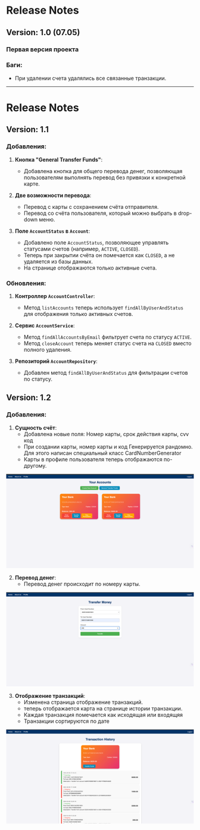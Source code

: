 # Release Notes

## Version: 1.0 (07.05)
### Первая версия проекта

### Баги:
- При удалении счета удалялись все связанные транзакции.


------------------------------------------------------ 

# Release Notes

## Version: 1.1

### Добавления:
1. **Кнопка "General Transfer Funds"**:
    - Добавлена кнопка для общего перевода денег, позволяющая пользователям выполнять перевод без привязки к конкретной карте.

2. **Две возможности перевода**:
    - Перевод с карты с сохранением счёта отправителя.
    - Перевод со счёта пользователя, который можно выбрать в drop-down меню.

3. **Поле `AccountStatus` в `Account`**:
    - Добавлено поле `AccountStatus`, позволяющее управлять статусами счетов (например, `ACTIVE`, `CLOSED`).
    - Теперь при закрытии счёта он помечается как `CLOSED`, а не удаляется из базы данных.
    - На странице отображаются только активные счета.

### Обновления:
1. **Контроллер `AccountController`**:
    - Метод `listAccounts` теперь использует `findAllByUserAndStatus` для отображения только активных счетов.

2. **Сервис `AccountService`**:
    - Метод `findAllAccountsByEmail` фильтрует счета по статусу `ACTIVE`.
    - Метод `closeAccount` теперь меняет статус счета на `CLOSED` вместо полного удаления.

3. **Репозиторий `AccountRepository`**:
    - Добавлен метод `findAllByUserAndStatus` для фильтрации счетов по статусу.

## Version: 1.2

### Добавления:
1. **Сущность счёт**:
   - Добавлена новые поля: Номер карты, срок действия карты, cvv код
   - При создании карты, номер карты и код Генерируется рандомно. Для этого написан специальный класс CardNumberGenerator
   - Карты в профиле пользователя теперь отображаются по-другому.

![img_2.png](img_2.png)

2. **Перевод денег**:
   - Перевод денег происходит по номеру карты.

![img_3.png](img_3.png)

3. **Отображение транзакций**:
   - Изменена страница отображение транзакций.
   - теперь отображается карта на странице истории транзакции.
   - Каждая транзакция помечается как исходящая или входящяя 
   - Транзакции сортируются по дате
   
![img.png](img.png)
   




